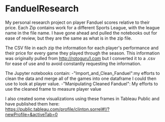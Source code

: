 # FanduelResearch
My personal research project on player Fanduel scores relative to their price. Each Zip contains work for a different Sports League, with the league name in the file name. I have gone ahead and pulled the notebooks out for ease of review, but they are the same as what is in the zip file.

The CSV file in each zip the information for each player's performance and their price for every game they played through the season. This information was originally pulled from http://rotoguru1.com but I converted it to a .csv for ease of use and to avoid constantly requesting the information.

The Jupyter notebooks contain:
-"Import_and_Clean_Fanduel":my efforts to clean the data and merge all of the games into one dataframe I could then use to look at player value.
-"Manipulating Cleaned Fanduel": My efforts to use the cleaned frame to measure player value

I also created some visualizations using these frames in Tableau Public and have published them here: https://public.tableau.com/profile/clinton.sorrel#!/?newProfile=&activeTab=0
